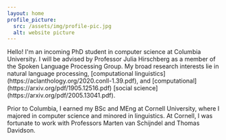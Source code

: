 ```yaml
---
layout: home
profile_picture:
  src: /assets/img/profile-pic.jpg
  alt: website picture
---
```


<p>
  Hello! I'm an incoming PhD student in computer science at Columbia University. I will be advised by Professor Julia Hirschberg as a member of the Spoken Language Processing Group. My broad research interests lie in natural language processing, [computational linguistics](https://aclanthology.org/2020.conll-1.39.pdf), and [computational](https://arxiv.org/pdf/1905.12516.pdf) [social science](https://arxiv.org/pdf/2005.13041.pdf). 
  
  Prior to Columbia, I earned my BSc and MEng at Cornell University, where I majored in computer science and minored in linguistics. At Cornell, I was fortunate to work with Professors Marten van Schijndel and Thomas Davidson. 
</p>
